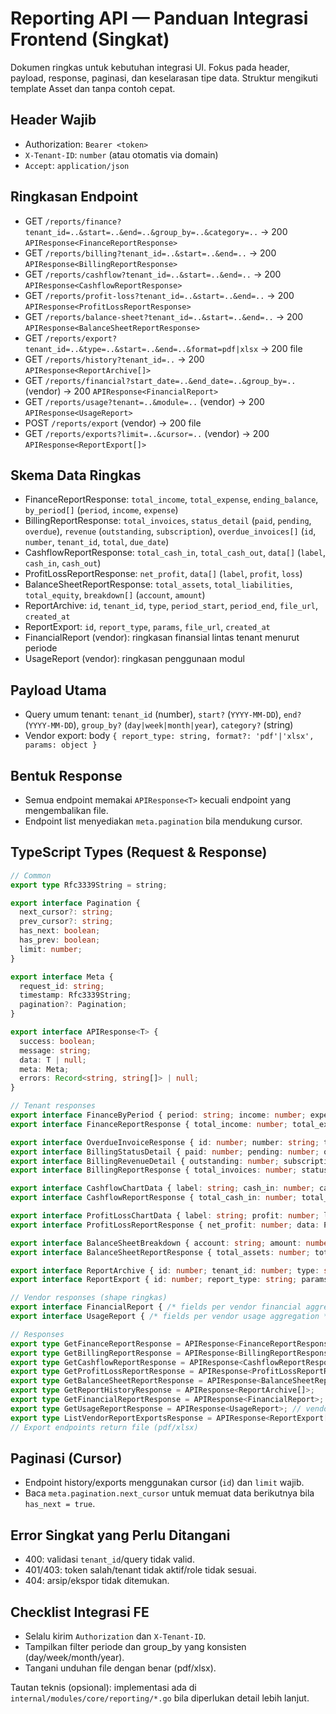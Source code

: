 # Reporting API — Panduan Integrasi Frontend (Singkat)

Dokumen ringkas untuk kebutuhan integrasi UI. Fokus pada header, payload, response, paginasi, dan keselarasan tipe data. Struktur mengikuti template Asset dan tanpa contoh cepat.

## Header Wajib

- Authorization: `Bearer <token>`
- `X-Tenant-ID`: `number` (atau otomatis via domain)
- `Accept`: `application/json`

## Ringkasan Endpoint

- GET `/reports/finance?tenant_id=..&start=..&end=..&group_by=..&category=..` → 200 `APIResponse<FinanceReportResponse>`
- GET `/reports/billing?tenant_id=..&start=..&end=..` → 200 `APIResponse<BillingReportResponse>`
- GET `/reports/cashflow?tenant_id=..&start=..&end=..` → 200 `APIResponse<CashflowReportResponse>`
- GET `/reports/profit-loss?tenant_id=..&start=..&end=..` → 200 `APIResponse<ProfitLossReportResponse>`
- GET `/reports/balance-sheet?tenant_id=..&start=..&end=..` → 200 `APIResponse<BalanceSheetReportResponse>`
- GET `/reports/export?tenant_id=..&type=..&start=..&end=..&format=pdf|xlsx` → 200 file
- GET `/reports/history?tenant_id=..` → 200 `APIResponse<ReportArchive[]>`
- GET `/reports/financial?start_date=..&end_date=..&group_by=..` (vendor) → 200 `APIResponse<FinancialReport>`
- GET `/reports/usage?tenant=..&module=..` (vendor) → 200 `APIResponse<UsageReport>`
- POST `/reports/export` (vendor) → 200 file
- GET `/reports/exports?limit=..&cursor=..` (vendor) → 200 `APIResponse<ReportExport[]>`

## Skema Data Ringkas

- FinanceReportResponse: `total_income`, `total_expense`, `ending_balance`, `by_period[]` (`period`, `income`, `expense`)
- BillingReportResponse: `total_invoices`, `status_detail` (`paid`, `pending`, `overdue`), `revenue` (`outstanding`, `subscription`), `overdue_invoices[]` (`id`, `number`, `tenant_id`, `total`, `due_date`)
- CashflowReportResponse: `total_cash_in`, `total_cash_out`, `data[]` (`label`, `cash_in`, `cash_out`)
- ProfitLossReportResponse: `net_profit`, `data[]` (`label`, `profit`, `loss`)
- BalanceSheetReportResponse: `total_assets`, `total_liabilities`, `total_equity`, `breakdown[]` (`account`, `amount`)
- ReportArchive: `id`, `tenant_id`, `type`, `period_start`, `period_end`, `file_url`, `created_at`
- ReportExport: `id`, `report_type`, `params`, `file_url`, `created_at`
- FinancialReport (vendor): ringkasan finansial lintas tenant menurut periode
- UsageReport (vendor): ringkasan penggunaan modul

## Payload Utama

- Query umum tenant: `tenant_id` (number), `start?` (`YYYY-MM-DD`), `end?` (`YYYY-MM-DD`), `group_by?` (`day|week|month|year`), `category?` (string)
- Vendor export: body `{ report_type: string, format?: 'pdf'|'xlsx', params: object }`

## Bentuk Response

- Semua endpoint memakai `APIResponse<T>` kecuali endpoint yang mengembalikan file.
- Endpoint list menyediakan `meta.pagination` bila mendukung cursor.

## TypeScript Types (Request & Response)

```ts
// Common
export type Rfc3339String = string;

export interface Pagination {
  next_cursor?: string;
  prev_cursor?: string;
  has_next: boolean;
  has_prev: boolean;
  limit: number;
}

export interface Meta {
  request_id: string;
  timestamp: Rfc3339String;
  pagination?: Pagination;
}

export interface APIResponse<T> {
  success: boolean;
  message: string;
  data: T | null;
  meta: Meta;
  errors: Record<string, string[]> | null;
}

// Tenant responses
export interface FinanceByPeriod { period: string; income: number; expense: number }
export interface FinanceReportResponse { total_income: number; total_expense: number; ending_balance: number; by_period: FinanceByPeriod[] }

export interface OverdueInvoiceResponse { id: number; number: string; tenant_id: number; total: number; due_date: Rfc3339String }
export interface BillingStatusDetail { paid: number; pending: number; overdue: number }
export interface BillingRevenueDetail { outstanding: number; subscription: number }
export interface BillingReportResponse { total_invoices: number; status_detail: BillingStatusDetail; revenue: BillingRevenueDetail; overdue_invoices: OverdueInvoiceResponse[] }

export interface CashflowChartData { label: string; cash_in: number; cash_out: number }
export interface CashflowReportResponse { total_cash_in: number; total_cash_out: number; data: CashflowChartData[] }

export interface ProfitLossChartData { label: string; profit: number; loss: number }
export interface ProfitLossReportResponse { net_profit: number; data: ProfitLossChartData[] }

export interface BalanceSheetBreakdown { account: string; amount: number }
export interface BalanceSheetReportResponse { total_assets: number; total_liabilities: number; total_equity: number; breakdown: BalanceSheetBreakdown[] }

export interface ReportArchive { id: number; tenant_id: number; type: string; period_start: Rfc3339String; period_end: Rfc3339String; file_url: string; created_at: Rfc3339String }
export interface ReportExport { id: number; report_type: string; params: string; file_url: string; created_at: Rfc3339String }

// Vendor responses (shape ringkas)
export interface FinancialReport { /* fields per vendor financial aggregation */ [k: string]: unknown }
export interface UsageReport { /* fields per vendor usage aggregation */ [k: string]: unknown }

// Responses
export type GetFinanceReportResponse = APIResponse<FinanceReportResponse>;
export type GetBillingReportResponse = APIResponse<BillingReportResponse>;
export type GetCashflowReportResponse = APIResponse<CashflowReportResponse>;
export type GetProfitLossReportResponse = APIResponse<ProfitLossReportResponse>;
export type GetBalanceSheetReportResponse = APIResponse<BalanceSheetReportResponse>;
export type GetReportHistoryResponse = APIResponse<ReportArchive[]>;
export type GetFinancialReportResponse = APIResponse<FinancialReport>; // vendor
export type GetUsageReportResponse = APIResponse<UsageReport>; // vendor
export type ListVendorReportExportsResponse = APIResponse<ReportExport[]>;
// Export endpoints return file (pdf/xlsx)
```

## Paginasi (Cursor)

- Endpoint history/exports menggunakan cursor (`id`) dan `limit` wajib.
- Baca `meta.pagination.next_cursor` untuk memuat data berikutnya bila `has_next = true`.

## Error Singkat yang Perlu Ditangani

- 400: validasi `tenant_id`/query tidak valid.
- 401/403: token salah/tenant tidak aktif/role tidak sesuai.
- 404: arsip/ekspor tidak ditemukan.

## Checklist Integrasi FE

- Selalu kirim `Authorization` dan `X-Tenant-ID`.
- Tampilkan filter periode dan group_by yang konsisten (day/week/month/year).
- Tangani unduhan file dengan benar (pdf/xlsx).

Tautan teknis (opsional): implementasi ada di `internal/modules/core/reporting/*.go` bila diperlukan detail lebih lanjut.

